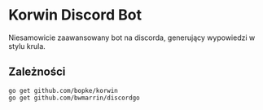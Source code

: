 # Korwin Discord Bot

Niesamowicie zaawansowany bot na discorda, generujący wypowiedzi w stylu krula.

Zależności
--

```
go get github.com/bopke/korwin
go get github.com/bwmarrin/discordgo
```

